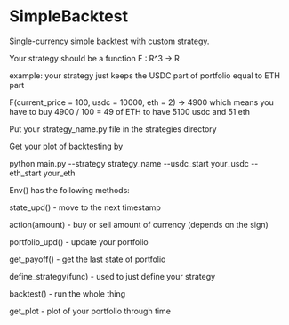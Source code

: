 # SimpleBacktest
Single-currency simple backtest with custom strategy.

Your strategy should be a function F : R^3 -> R

example: your strategy just keeps the USDC part
of portfolio equal to ETH part

F(current_price = 100, usdc = 10000, eth = 2) -> 4900
which means
you have to buy 4900 / 100 = 49
of ETH to have 5100 usdc and 51 eth

Put your strategy_name.py file in the strategies directory

Get your plot of backtesting by 

python main.py --strategy strategy_name --usdc_start your_usdc --eth_start your_eth

Env() has the following methods: 

state_upd() - move to the next timestamp

action(amount) - buy or sell amount of currency (depends on the sign)

portfolio_upd() - update your portfolio

get_payoff() - get the last state of portfolio

define_strategy(func) - used to just define your strategy

backtest() - run the whole thing 

get_plot - plot of your portfolio through time
